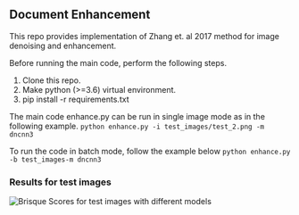 ## Document Enhancement

This repo provides implementation of Zhang et. al 2017 method for image denoising and enhancement.

Before running the main code, perform the following steps.

 1. Clone this repo.
 2. Make python (>=3.6) virtual environment.
 3. pip install -r requirements.txt

The main code enhance.py can be run in single image mode as in the following example.
```python enhance.py -i test_images/test_2.png -m dncnn3```

To run the code in batch mode, follow the example below
```python enhance.py -b test_images-m dncnn3 ```

### Results  for test images
![Brisque Scores for test images with different models](https://github.com/ArunAniyan/doc_enhance/blob/main/table.png)


